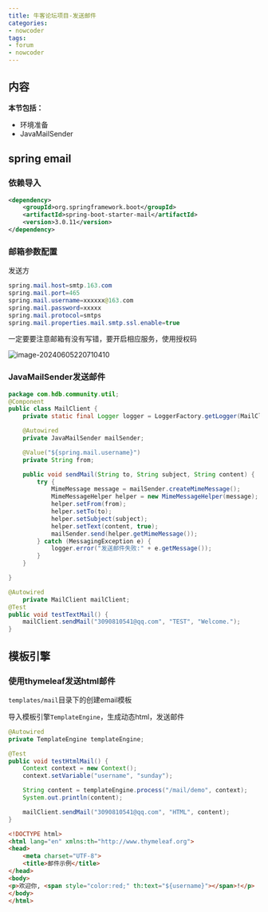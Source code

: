 ```yaml
---
title: 牛客论坛项目-发送邮件
categories:
- nowcoder
tags:
- forum
- nowcoder
---
```

<meta name="referrer" content="no-referrer"/>

## 内容

**本节包括：**

- 环境准备
- JavaMailSender

<!--more-->

## spring email

### 依赖导入

~~~xml
<dependency>
    <groupId>org.springframework.boot</groupId>
    <artifactId>spring-boot-starter-mail</artifactId>
    <version>3.0.11</version>
</dependency>
~~~

### 邮箱参数配置

发送方

~~~java
spring.mail.host=smtp.163.com
spring.mail.port=465
spring.mail.username=xxxxxx@163.com
spring.mail.password=xxxxx
spring.mail.protocol=smtps
spring.mail.properties.mail.smtp.ssl.enable=true
~~~

一定要要注意邮箱有没有写错，要开启相应服务，使用授权码

![image-20240605220710410](https://gitee.com/hollis7/pictures/raw/master/2024/06/05/23017_image-20240605220710410.png)

### JavaMailSender发送邮件

~~~java
package com.hdb.community.util;
@Component
public class MailClient {
    private static final Logger logger = LoggerFactory.getLogger(MailClient.class);

    @Autowired
    private JavaMailSender mailSender;

    @Value("${spring.mail.username}")
    private String from;

    public void sendMail(String to, String subject, String content) {
        try {
            MimeMessage message = mailSender.createMimeMessage();
            MimeMessageHelper helper = new MimeMessageHelper(message);
            helper.setFrom(from);
            helper.setTo(to);
            helper.setSubject(subject);
            helper.setText(content, true);
            mailSender.send(helper.getMimeMessage());
        } catch (MessagingException e) {
            logger.error("发送邮件失败:" + e.getMessage());
        }
    }

}
~~~

~~~java
@Autowired
    private MailClient mailClient;
@Test
public void testTextMail() {
    mailClient.sendMail("3090810541@qq.com", "TEST", "Welcome.");
}
~~~



## 模板引擎

### 使用thymeleaf发送html邮件

`templates/mail`目录下的创建email模板

导入模板引擎`TemplateEngine`，生成动态html，发送邮件

~~~java
@Autowired
private TemplateEngine templateEngine;

@Test
public void testHtmlMail() {
    Context context = new Context();
    context.setVariable("username", "sunday");

    String content = templateEngine.process("/mail/demo", context);
    System.out.println(content);

    mailClient.sendMail("3090810541@qq.com", "HTML", content);
}
~~~

~~~html
<!DOCTYPE html>
<html lang="en" xmlns:th="http://www.thymeleaf.org">
<head>
    <meta charset="UTF-8">
    <title>邮件示例</title>
</head>
<body>
<p>欢迎你, <span style="color:red;" th:text="${username}"></span>!</p>
</body>
</html>
~~~

